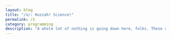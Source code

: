 ```yaml
---
layout: blog 
title: "/λ/: Huzzah! Science!"
permalink: /λ
category: programming
description: "A whole lot of nothing is going down here, folks. These are the boring articles."
---
```


